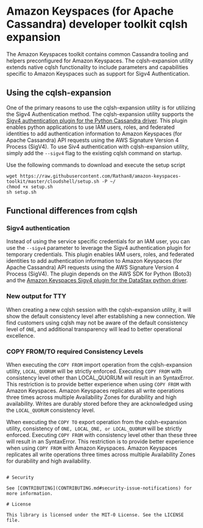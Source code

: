 #  Amazon Keyspaces (for Apache Cassandra) developer toolkit cqlsh expansion

The Amazon Keyspaces toolkit contains common Cassandra tooling and helpers preconfigured for Amazon Keyspaces. The cqlsh-expansion utility extends native cqlsh functionality to include parameters and capabilities specific to Amazon Keyspaces such as support for Sigv4 Authentication.


## Using the cqlsh-expansion
One of the primary reasons to use the cqlsh-expansion utility is for utilizing the Sigv4 Authentication method. The cqlsh-expansion utility supports the [Sigv4 authentication plugin for the Python Cassandra driver](https://github.com/aws/aws-sigv4-auth-cassandra-python-driver-plugin). This plugin enables python applications to use IAM users, roles, and federated identities to add authentication information to Amazon Keyspaces (for Apache Cassandra) API requests using the AWS Signature Version 4 Process (SigV4).  To use Siv4 authentication with cqlsh-expansion utility, simply add the `--sigv4` flag to the existing cqlsh command on startup.   

Use the following commands to download and execute the setup script
 ``` 
 wget https://raw.githubusercontent.com/Rathan8/amazon-keyspaces-toolkit/master/cloudshell/setup.sh -P ~/ 
 chmod +x setup.sh
 sh setup.sh
 ```


## Functional differences from cqlsh

### Sigv4 authentication
Instead of using the service specific credentials for an IAM user, you can use the `--sigv4` parameter to leverage the Sigv4 authentication plugin for temporary credentials.  This plugin enables IAM users, roles, and federated identities to add authentication information to Amazon Keyspaces (for Apache Cassandra) API requests using the AWS Signature Version 4 Process (SigV4). The plugin depends on the AWS SDK for Python (Boto3) and the [Amazon Keyspaces Sigv4 plugin for the DataStax python driver](https://github.com/aws/aws-sigv4-auth-cassandra-python-driver-plugin).

### New output for TTY
When creating a new cqlsh session with the cqlsh-expansion utility, it will show the default consistency level after establishing a new connection. We find customers using cqlsh may not be aware of the default consistency level of `ONE`, and additional transparency will lead to better operational excellence.  

### COPY FROM/TO required Consistency Levels  
When executing the `COPY FROM` import operation from the cqlsh-expansion utility, `LOCAL_QUORUM` will be strictly enforced. Executing `COPY FROM` with consistency level other than LOCAL_QUORUM will result in an SyntaxError.  This restriction is to provide better experience when using `COPY FROM` with Amazon Keyspaces. Amazon Keyspaces replicates all write operations three times across multiple Availability Zones for durability and high availability. Writes are durably stored before they are acknowledged using the `LOCAL_QUORUM` consistency level.

When executing the `COPY TO` export operation from the cqlsh-expansion utility, consistency of `ONE, LOCAL_ONE, or LOCAL_QUORUM` will be strictly enforced. Executing `COPY FROM` with consistency level other than these three will result in an SyntaxError.  This restriction is to provide better experience when using `COPY FROM` with Amazon Keyspaces. Amazon Keyspaces replicates all write operations three times across multiple Availability Zones for durability and high availability. 
```

# Security

See [CONTRIBUTING](CONTRIBUTING.md#security-issue-notifications) for more information.

# License

This library is licensed under the MIT-0 License. See the LICENSE file.
